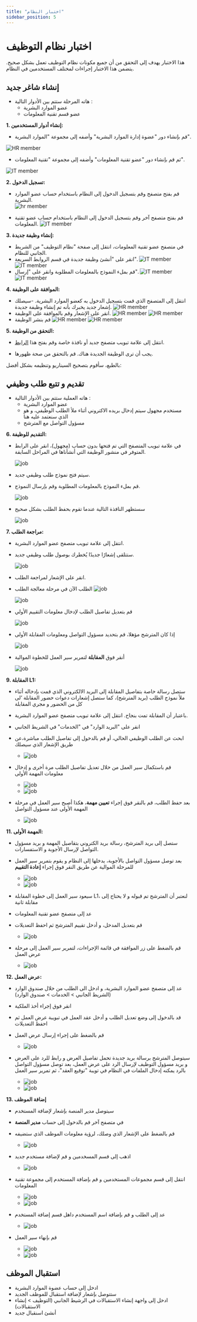 ```yaml
---
title: "اختبار النظام"
sidebar_position: 5
---
```


# اختبار نظام التوظيف 
هذا الاختبار يهدف إلى التحقق من أن جميع مكونات نظام التوظيف تعمل بشكل صحيح. يتضمن هذا الاختبار إجراءات لمختلف المستخدمين في النظام.

## إنشاء شاغر جديد
- هاته المرحلة ستتم بين الأدوار التالية : 
    - عضو الموارد البشرية
    - عضو قسم تقنية المعلومات

**1. إنشاء أدوار المستخدمين:**
   - قم بإنشاء دور "عضوة إدارة الموارد البشرية" وأضفه إلى مجموعة "الموارد البشرية".
   
   ![HR member](../../../../../../static/img/tutorial/recruitment-system/testing-the-system(1).png)

   - ثم قم بإنشاء دور "عضو تقنية المعلومات" وأضفه إلى مجموعة "تقنية المعلومات".
   
   ![IT member](../../../../../../static/img/tutorial/recruitment-system/testing-the-system(2).png)

**2. تسجيل الدخول:**
   - قم بفتح متصفح وقم بتسجيل الدخول إلى النظام باستخدام حساب عضو الموارد البشرية.    
   ![hr member](../../../../../../static/img/tutorial/recruitment-system/testing-the-system(3).png)

   - قم بفتح متصفح آخر وقم بتسجيل الدخول إلى النظام باستخدام حساب عضو تقنية المعلومات.
   ![IT member](../../../../../../static/img/tutorial/recruitment-system/testing-the-system(4).png)

**3. إنشاء وظيفة جديدة:**
   - في متصفح عضو تقنية المعلومات، انتقل إلى صفحة "نظام التوظيف" من الشريط الجانبي للنظام.
   - انقر على "أنشئ وظيفة جديدة في قسم الروابط السريعة".
   ![IT member](../../../../../../static/img/tutorial/recruitment-system/testing-the-system(5).png)
   ![IT member](../../../../../../static/img/tutorial/recruitment-system/testing-the-system(6).png)
   - قم بملء النموذج بالمعلومات المطلوبة وانقر على "إرسال".
   ![IT member](../../../../../../static/img/tutorial/recruitment-system/testing-the-system(7).png)
   ![IT member](../../../../../../static/img/tutorial/recruitment-system/testing-the-system(8).png)

**4. الموافقة على الوظيفة:**
   - انتقل إلى المتصفح الذي قمت بتسجيل الدخول به كعضو الموارد البشرية.
   -سيصلك إشعار جديد يخبرك بأنه تم إنشاء وظيفة جديدة.
    ![HR member](../../../../../../static/img/tutorial/recruitment-system/testing-the-system(10).png)
   - انقر على الإشعار وقم بالموافقة على الوظيفة.
   ![HR member](../../../../../../static/img/tutorial/recruitment-system/testing-the-system(11).png)
   ![HR member](../../../../../../static/img/tutorial/recruitment-system/testing-the-system(12).png)
   - قم بنشر الوظيفة
   ![HR member](../../../../../../static/img/tutorial/recruitment-system/testing-the-system(13).png)
   ![HR member](../../../../../../static/img/tutorial/recruitment-system/testing-the-system(14).png)

**5. التحقق من الوظيفة:**
   - انتقل إلى علامة تبويب متصفح جديد أو نافذة خاصة وقم بفتح هذا [الرابط](https://onboarding.osos.roaa.tech/v/bed19094-9aec-451d-ac5c-2743dc0a3966/entries/add).
   
   - يجب أن ترى الوظيفة الجديدة هناك. قم بالتحقق من صحة ظهورها.

بالطبع، سأقوم بتصحيح السيناريو وتنظيمه بشكل أفضل:

## تقديم و تتبع طلب وظيفي
- هاته العملية ستتم بين الأدوار التالية : 
    - عضو الموارد البشرية
    - مستخدم مجهول سيتم إدخال بريده الاكتروني أثناء ملأ الطلب الوظيفي، و هو الذي سنعتمد عليه هنا
    - مسؤول التواصل مع المترشح

**6. التقديم للوظيفة:**
   - في علامة تبويب المتصفح التي تم فتحها بدون حساب (مجهول)، انقر على الرابط المتوفر في منشور الوظيفة التي أنشأناها في المراحل السابقة.
   
      ![job](../../../../../../static/img/tutorial/recruitment-system/testing-the-system(15).png)

   - سيتم فتح نموذج طلب وظيفي جديد.
   - قم بملء النموذج بالمعلومات المطلوبة وقم بإرسال النموذج.

      ![job](../../../../../../static/img/tutorial/recruitment-system/testing-the-system(16).png)

   - سستظهر النافذة التالية عندما تقوم بحفظ الطلب بشكل صحيح

      ![job](../../../../../../static/img/tutorial/recruitment-system/testing-the-system(17).png)


**7. مراجعة الطلب:**
   - انتقل إلى علامة تبويب متصفح عضو الموارد البشرية.
   - ستتلقى إشعارًا جديدًا يُخطرك بوصول طلب وظيفي جديد.

      ![job](../../../../../../static/img/tutorial/recruitment-system/testing-the-system(18).png)

   - انقر على الإشعار لمراجعة الطلب.
   - الطلب الآن في مرحلة معالجة الطلب
      ![job](../../../../../../static/img/tutorial/recruitment-system/testing-the-system(42).png)

      ![job](../../../../../../static/img/tutorial/recruitment-system/testing-the-system(19).png)

   - قم بتعديل تفاصيل الطلب لإدخال معلومات التقييم الأولي 

      ![job](../../../../../../static/img/tutorial/recruitment-system/testing-the-system(20).png)

   - إذا كان المترشح مؤهلا، قم بتحديد  مسؤول التواصل ومعلومات المقابلة الأولى

      ![job](../../../../../../static/img/tutorial/recruitment-system/testing-the-system(21).png)

- أنقر فوق **المقابلة** لتمرير سير العمل للخطوة الموالية

   ![job](../../../../../../static/img/tutorial/recruitment-system/testing-the-system(43).png)


**9. المقابلة L1:**
   - ستصل رسالة خاصة بتفاصيل المقابلة إلى البريد الالكتروني الذي قمت بإدخاله أثناء ملأ نموذج الطلب (بريد المترشح)، كما ستصل إشعارات دعوات حضور المقابلة ‘لى كل من الحضور و مجري المقابلة
   - باعتبار أن المقابلة تمت بنجاح. انتقل إلى علامة تبويب متصفح عضو الموارد البشرية.
   - انقر على "البريد الوارد" في "الخدمات" في الشريط الجانبي
   - ابحث عن الطلب الوظيفي الحالي، أو قم بالدخول إلى تفاصيل الطلب مباشرة،عن طريق الإشعار الذي سيصلك 

      - ![job](../../../../../../static/img/tutorial/recruitment-system/testing-the-system(24).png)
   
   - قم باستكمال سير العمل من خلال تعديل تفاصيل الطلب مرة أخرى و إدخال معلومات المهمة الأولى

      - ![job](../../../../../../static/img/tutorial/recruitment-system/testing-the-system(25).png)
      - ![job](../../../../../../static/img/tutorial/recruitment-system/testing-the-system(26).png)
   
   - بعد حفظ الطلب، قم بالنقر فوق إجراء **تعيين مهمة**، هكذا أصبح سير العمل في مرحلة المهمة الأولى عند مسؤول التواصل
      
      - ![job](../../../../../../static/img/tutorial/recruitment-system/testing-the-system(27).png)


**11. المهمة الأولى:**

   - ستصل إلى بريد المترشح، رسالة بريد الكتروني  بتقاصيل المهمة و بريد مسؤول التواصل لإرسال الأجوبة و الاستفسارات.
   - بعد توصل مسؤول التواصل بالأجوبة، يدخلها إلى النظام و يقوم بتمرير سير العمل للمرحلة الموالية عن طريق النقر فوق إجراء **إعادة التقييم**
      
      - ![job](../../../../../../static/img/tutorial/recruitment-system/testing-the-system(28).png)
      - ![job](../../../../../../static/img/tutorial/recruitment-system/testing-the-system(29).png)

   - سيعود سير العمل إلى خطوة المقابلة L1، لنعتبر أن المترشح تم قبوله و لا يحتاج إلى مقابلة ثانية
   - عد إلى متصفح عضو تقنية المعلومات
   - قم بتعديل المدخل، و أدخل تقييم المترشح ثم احفظ التعديلات
      
      - ![job](../../../../../../static/img/tutorial/recruitment-system/testing-the-system(30).png)

   - قم بالضغط على زر الموافقة في قائمة الإجراءات، لتمرير سير العمل إلى مرحلة عرض العمل
      
      - ![job](../../../../../../static/img/tutorial/recruitment-system/testing-the-system(31).png)

**12. عرض العمل:**
   - عد إلى متصفح عضو الموارد البشرية، و ادخل الى الطلب من خلال صندوق الوارد (الشريط الجانبي > الخدمات > صندوق الوارد)
   - انقر فوق إجراء أخذ الملكية
   - قد بالدخول إلى وضع تعديل الطلب و أدخل عقد العمل في تبويبة عرض العمل ثم احفظ التعديلات
   - قم بالضغط على إجراء إرسال عرض العمل

      - ![job](../../../../../../static/img/tutorial/recruitment-system/testing-the-system(32).png)

   - سيتوصل المترشح برسالة بريد جديدة تحمل تفاصيل العرض و رابط للرد على العرض و بريد مسؤول التوظيف لإرسال الرد على عرض العمل، بعد توصل مسؤول التواصل بالرد يمكنه إدخال الملفات في النظام في تويبة "توقيع العقد"، ثم تمرير سير العمل

      - ![job](../../../../../../static/img/tutorial/recruitment-system/testing-the-system(33).png)
      - ![job](../../../../../../static/img/tutorial/recruitment-system/testing-the-system(34).png)

**13. إضافة الموظف**
   - سيتوصل مدير المنصة بإشعار لإضافة المستخدم
   - في متصفح آخر قم بالدخول إلى حساب **مدير المنصة**
   - قم بالضغط على الإشعار الذي وصلك، لرؤية معلومات الموظف الذي ستضيفه

      - ![job](../../../../../../static/img/tutorial/recruitment-system/testing-the-system(35).png)

   - اذهب إلى قسم المسخدمين و قم لإضافة مستخدم جديد

     - ![job](../../../../../../static/img/tutorial/recruitment-system/testing-the-system(36).png)
   
   - انتقل إلى قسم مجموعات المستخدمين و قم بإضافة المستخدم إلى مجموعة تقنية المعلومات

     - ![job](../../../../../../static/img/tutorial/recruitment-system/testing-the-system(37).png)
     - ![job](../../../../../../static/img/tutorial/recruitment-system/testing-the-system(38).png)
   - عد إلى الطلب و قم بإضافة اسم المستخدم داهل قسم إضافة المستخدم

     - ![job](../../../../../../static/img/tutorial/recruitment-system/testing-the-system(39).png)

   - قم بإنهاء سير العمل

        - ![job](../../../../../../static/img/tutorial/recruitment-system/testing-the-system(40).png)
        - ![job](../../../../../../static/img/tutorial/recruitment-system/testing-the-system(41).png)

## استقبال الموظف

- ادخل إلى حساب عضوة الموارد البشرية
- ستتوصل بإشعار لإضافة استقبال للموظف الجديد
- ادخل إلى واجهة إنشاء الاستقبالات في الرشيط الجانبي (التوظيف > إنشاء الاستقبالات)
- أنشئ اسنقبال جديد 
